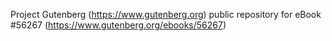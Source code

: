 Project Gutenberg (https://www.gutenberg.org) public repository for
eBook #56267 (https://www.gutenberg.org/ebooks/56267)
